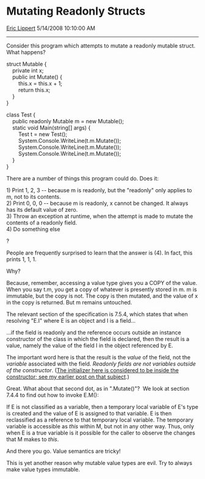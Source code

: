 # Mutating Readonly Structs

[Eric Lippert](https://social.msdn.microsoft.com/profile/Eric%20Lippert) 5/14/2008 10:10:00 AM

-----

Consider this program which attempts to mutate a readonly mutable struct. What happens?

 

struct Mutable {  
    private int x;  
    public int Mutate() {  
        this.x = this.x + 1;  
        return this.x;  
    }  
}

class Test {  
    public readonly Mutable m = new Mutable();  
    static void Main(string\[\] args) {  
        Test t = new Test();  
        System.Console.WriteLine(t.m.Mutate());  
        System.Console.WriteLine(t.m.Mutate());  
        System.Console.WriteLine(t.m.Mutate());  
    }  
}

There are a number of things this program could do. Does it:

1) Print 1, 2, 3 -- because m is readonly, but the "readonly" only applies to m, not to its contents.  
2\) Print 0, 0, 0 -- because m is readonly, x cannot be changed. It always has its default value of zero.  
3\) Throw an exception at runtime, when the attempt is made to mutate the contents of a readonly field.  
4\) Do something else

?

People are frequently surprised to learn that the answer is (4). In fact, this prints 1, 1, 1. 

Why?

Because, remember, accessing a value type gives you a COPY of the value. When you say t.m, you get a copy of whatever is presently stored in m. m is immutable, but the copy is not. The copy is then mutated, and the value of x in the copy is returned. But m remains untouched.

The relevant section of the specification is 7.5.4, which states that when resolving "E.I" where E is an object and I is a field...

 

...if the field is readonly and the reference occurs outside an instance constructor of the class in which the field is declared, then the result is a value, namely the value of the field I in the object referenced by E.

The important word here is that the result is the *value* of the field, not the *variable* associated with the field. *Readonly fields are not variables outside of the constructor*. ([The initializer here is considered to be inside the constructor; see my earlier post on that subject](http://blogs.msdn.com/ericlippert/archive/2008/02/15/why-do-initializers-run-in-the-opposite-order-as-constructors-part-one.aspx).)

Great. What about that second dot, as in ".Mutate()"?  We look at section 7.4.4 to find out how to invoke E.M():

 

If E is not classified as a variable, then a temporary local variable of E's type is created and the value of E is assigned to that variable. E is then reclassified as a reference to that temporary local variable. The temporary variable is accessible as *this* within M, but not in any other way. Thus, only when E is a true variable is it possible for the caller to observe the changes that M makes to *this*.

And there you go. Value semantics are tricky\!

This is yet another reason why mutable value types are evil. Try to always make value types immutable.

